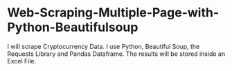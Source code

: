 # Web-Scraping-Multiple-Page-with-Python-Beautifulsoup
 I will scrape Cryptocurrency Data. I use Python, Beautiful Soup, the Requests Library and Pandas Dataframe. The results will be stored inside an Excel File.
